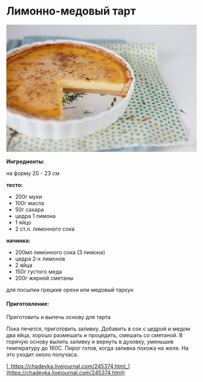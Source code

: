 # Лимонно-медовый тарт

![](../../pics/10_455348.jpg)

**Ингредиенты:**

на форму 20 - 23 см

**тесто:**

* 200г муки
* 100г масла
* 50г сахара
* цедра 1 лимона
* 1 яйцо
* 2 ст.л. лимонного сока

**начинка:**

* 200мл лимонного сока \(3 лимона\)
* цедра 2-х лимонов
* 2 яйца
* 150г густого меда
* 200г жирной сметаны

для посыпки грецкие орехи или медовый тархун

#### Приготовление:

Приготовить и выпечь основу для тарта

Пока печется, приготовить заливку. Добавить в сок с цедрой и медом два яйца, хорошо размешать и процедить, смешать со сметаной. В горячую основу вылить заливку и вернуть в духовку, уменьшив температуру до 160С. Пирог готов, когда заливка похожа на желе. На это уходит около получаса.

[_https://chadeyka.livejournal.com/245374.html_](https://chadeyka.livejournal.com/245374.html)


